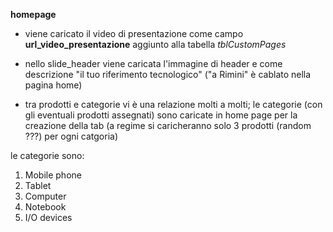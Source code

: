 **homepage**

- viene caricato il video di presentazione come campo __url_video_presentazione__ aggiunto alla tabella *tblCustomPages*

- nello slide_header viene caricata l'immagine di header e come descrizione "il tuo riferimento tecnologico" ("a Rimini" è cablato nella pagina home)

- tra prodotti e categorie vi è una relazione molti a molti; le categorie (con gli eventuali prodotti assegnati) sono caricate in home page per la creazione della tab (a regime si caricheranno solo 3 prodotti (random ???) per ogni catgoria)

le categorie sono:

1. Mobile phone
2. Tablet
3. Computer
4. Notebook
5. I/O devices